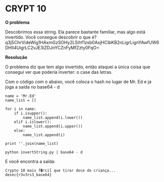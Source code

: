 # CRYPT 10

**O problema**

Descobrimos essa string. Ela parece bastante familiar, mas algo está invertido. Você consegue descobrir o que é?
q3j5ChrVideWig1HAxmGzSOHy2LSihf1zsb0AxjHCIbKB2nLigrLignYAwfUW6DHlI4UigrLC2vJE3iZDJnYCZnFyMfZzty0FqO=


**Resolução**

O problema diz que tem algo invertido, então ataquei a única coisa que consegui ver que poderia inverter: o case das letras.

Com o código com o abaixo, você coloca o hash no lugar de Mr. Ed e ja joga a saída no base64 - d

```
name = 'Mr.Ed'
name_list = []

for i in name:
    if i.isupper():
        name_list.append(i.lower())
    elif i.islower():
        name_list.append(i.upper())
    else:
        name_list.append(i)

print ''.join(name_list)
```
```
python invertString.py | base64 - d
```

E você encontra a saída:

```
Crypto 10 mais f�!cil que tirar doce de criança... desec{r3v3rs3_base64}
```